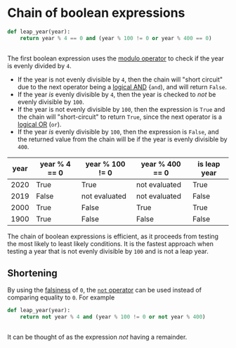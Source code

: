 # Chain of boolean expressions

```python
def leap_year(year):
    return year % 4 == 0 and (year % 100 != 0 or year % 400 == 0)
    
```

The first boolean expression uses the [modulo operator][modulo-operator] to check if the year is evenly divided by `4`.
- If the year is not evenly divisible by `4`, then the chain will "short circuit" due to the next operator being a [logical AND][logical-and] {`and`), and will return `False`.
- If the year _is_ evenly divisible by `4`, then the year is checked to _not_ be evenly divisible by `100`.
- If the year is not evenly divisible by `100`, then the expression is `True` and the chain will "short-circuit" to return `True`,
since the next operator is a [logical OR][logical-or] (`or`).
- If the year _is_ evenly divisible by `100`, then the expression is `False`, and the returned value from the chain will be if the year is evenly divisible by `400`.

| year | year % 4 == 0 | year % 100 != 0 | year % 400 == 0 | is leap year |
| ---- | ------------- | --------------- | --------------- | ------------ |
| 2020 |          True |            True |   not evaluated |         True |
| 2019 |         False |   not evaluated |   not evaluated |        False |
| 2000 |          True |           False |            True |         True |
| 1900 |          True |           False |           False |        False |


The chain of boolean expressions is efficient, as it proceeds from testing the most likely to least likely conditions.
It is the fastest approach when testing a year that is not evenly divisible by `100` and is not a leap year.

## Shortening

By using the [falsiness][falsiness] of `0`, the [`not` operator][not-operator] can be used instead of comparing equality to `0`.
For example

```python
def leap_year(year):
    return not year % 4 and (year % 100 != 0 or not year % 400)
    
```

It can be thought of as the expression _not_ having a remainder.

[modulo-operator]: https://realpython.com/python-modulo-operator/
[logical-and]: https://realpython.com/python-and-operator/
[logical-or]: https://realpython.com/python-or-operator/
[falsiness]: https://www.pythontutorial.net/python-basics/python-boolean/
[not-operator]: https://realpython.com/python-not-operator/
